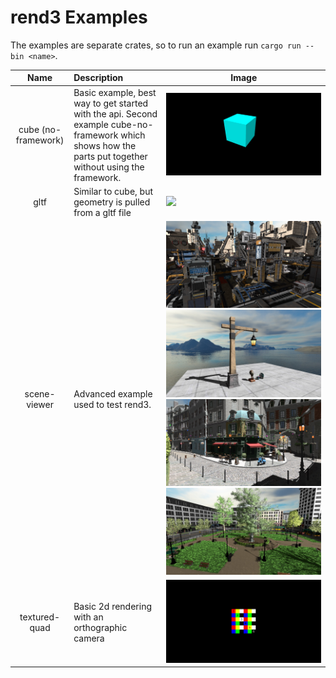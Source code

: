 # rend3 Examples

The examples are separate crates, so to run an example run `cargo run --bin <name>`.

| Name                | Description | Image |
|:-------------------:|:------------|-------|
| cube (no-framework) | Basic example, best way to get started with the api. Second example cube-no-framework which shows how the parts put together without using the framework. | ![](cube/screenshot.png) |
| gltf                | Similar to cube, but geometry is pulled from a gltf file | ![](gltf/screenshot.jpg) |
| scene-viewer        | Advanced example used to test rend3. | ![](scene-viewer/scifi-base.jpg) ![](scene-viewer/screenshot.jpg) ![](scene-viewer/bistro.jpg) ![](scene-viewer/emerald-square.jpg) |
| textured-quad       | Basic 2d rendering with an orthographic camera | ![](textured-quad/screenshot.png) |

